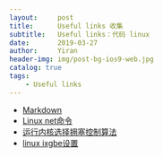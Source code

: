```yaml
---
layout:     post
title:      Useful links 收集
subtitle:   Useful links：代码 linux
date:       2019-03-27
author:     Yiran
header-img: img/post-bg-ios9-web.jpg
catalog: true
tags:
    - Useful links
---
```

- [Markdown](https://www.jianshu.com/p/191d1e21f7ed)
- [Linux net命令](https://linux.cn/article-5461-1.html)
- [运行内核选择拥塞控制算法](http://bbs.chinaunix.net/thread-4057569-1-1.html)
- [linux ixgbe设置](https://blog.csdn.net/vah101/article/details/40077937)

